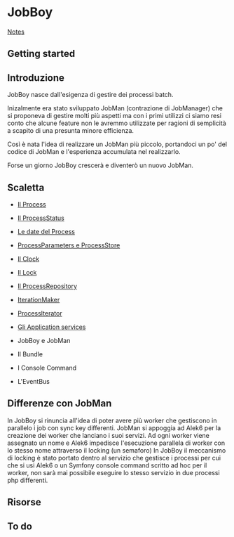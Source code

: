 # JobBoy

[Notes](doc/notes.md)

## Getting started

## Introduzione

JobBoy nasce dall'esigenza di gestire dei processi batch.

Inizalmente era stato sviluppato JobMan (contrazione di JobManager) che si proponeva di gestire molti più
aspetti ma con i primi utilizzi ci siamo resi conto che alcune feature non le avremmo
utilizzate per ragioni di semplicità a scapito di una presunta minore efficienza.

Così è nata l'idea di realizzare un JobMan più piccolo, portandoci un po' del codice
di JobMan e l'esperienza accumulata nel realizzarlo.

Forse un giorno JobBoy crescerà e diventerò un nuovo JobMan.





## Scaletta

- [Il Process](./doc/process.md)
- [Il ProcessStatus](./doc/process_status.md)
- [Le date del Process](./doc/process_dates.md)
- [ProcessParameters e ProcessStore](./doc/process_parameters_and_store.md)
- [Il Clock](./doc/clock.md)
- [Il Lock](./doc/lock.md)
- [Il ProcessRepository](./doc/process_repository.md)
- [IterationMaker](./doc/iteration_maker.md)
- [ProcessIterator](./doc/process_iterator.md)
- [Gli Application services](./doc/application_services.md)

- JobBoy e JobMan
- Il Bundle
- I Console Command
- L'EventBus



## Differenze con JobMan
In JobBoy si rinuncia all'idea di poter avere più worker che gestiscono in parallelo
i job con sync key differenti.
JobMan si appoggia ad Alek6 per la creazione dei worker che lanciano i suoi servizi.
Ad ogni worker viene assegnato un nome e Alek6 impedisce l'esecuzione parallela di worker con lo stesso nome attraverso
il locking (un semaforo)
In JobBoy il meccanismo di locking è stato portato dentro al servizio che gestisce i processi
per cui che si usi Alek6 o un Symfony console command scritto ad hoc per il worker, non sarà mai possibile
eseguire lo stesso servizio in due processi php differenti.


## Risorse

## To do
